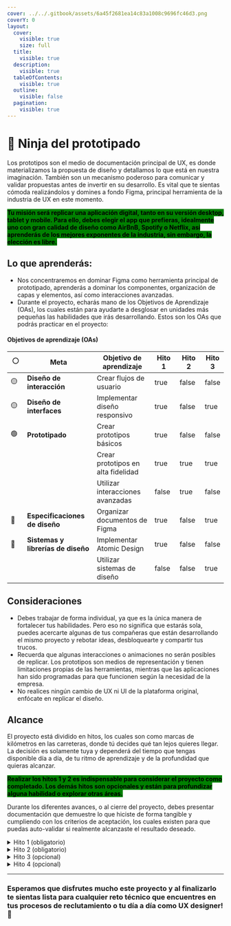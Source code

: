 ```yaml
---
cover: ../../.gitbook/assets/6a45f2681ea14c83a1008c9696fc46d3.png
coverY: 0
layout:
  cover:
    visible: true
    size: full
  title:
    visible: true
  description:
    visible: true
  tableOfContents:
    visible: true
  outline:
    visible: false
  pagination:
    visible: true
---
```


# 🥷 Ninja del prototipado

Los prototipos son el medio de documentación principal de UX, es donde materializamos la propuesta de diseño y detallamos lo que está en nuestra imaginación. También son un mecanismo poderoso para comunicar y validar propuestas antes de invertir en su desarrollo. Es vital que te sientas cómoda realizándolos y domines a fondo Figma, principal herramienta de la industria de UX en este momento.

<mark style="background-color:green;">**Tu misión será replicar una aplicación digital, tanto en su versión desktop, tablet y mobile. Para ello, debes elegir el app que prefieras, idealmente uno con gran calidad de diseño como AirBnB, Spotify o Netflix, así aprenderás de los mejores exponentes de la industria, sin embargo, la elección es libre.**</mark>



## Lo que aprenderás:

* Nos concentraremos en dominar Figma como herramienta principal de prototipado, aprenderás a dominar los componentes, organización de capas y elementos, así como interacciones avanzadas.
* Durante el proyecto, echarás mano de los Objetivos de Aprendizaje (OAs), los cuales están para ayudarte a desglosar en unidades más pequeñas las habilidades que irás desarrollando. Estos son los OAs que podrás practicar en el proyecto:

#### Objetivos de aprendizaje (OAs)

<table><thead><tr><th width="63">⚪️</th><th width="227">Meta</th><th width="226">Objetivo de aprendizaje</th><th width="81" data-type="checkbox">Hito 1</th><th width="81" data-type="checkbox">Hito 2</th><th data-type="checkbox">Hito 3</th></tr></thead><tbody><tr><td>🟡</td><td><strong>Diseño de interacción</strong></td><td>Crear flujos de usuario</td><td>true</td><td>false</td><td>false</td></tr><tr><td>🟡</td><td><strong>Diseño de interfaces</strong></td><td>Implementar diseño responsivo</td><td>true</td><td>false</td><td>true</td></tr><tr><td>🟢</td><td><strong>Prototipado</strong></td><td>Crear prototipos básicos</td><td>true</td><td>false</td><td>false</td></tr><tr><td></td><td></td><td>Crear prototipos en alta fidelidad</td><td>true</td><td>true</td><td>true</td></tr><tr><td></td><td></td><td>Utilizar interacciones avanzadas</td><td>false</td><td>true</td><td>false</td></tr><tr><td>🔵</td><td><strong>Especificaciones de diseño</strong></td><td>Organizar documentos de Figma</td><td>true</td><td>false</td><td>true</td></tr><tr><td>🔵</td><td><strong>Sistemas y librerías de diseño</strong></td><td>Implementar Atomic Design</td><td>true</td><td>false</td><td>false</td></tr><tr><td></td><td></td><td>Utilizar sistemas de diseño</td><td>false</td><td>false</td><td>true</td></tr></tbody></table>



## Consideraciones

* Debes trabajar de forma individual, ya que es la única manera de fortalecer tus habilidades. Pero eso no significa que estarás sola, puedes acercarte algunas de tus compañeras que están desarrollando el mismo proyecto y rebotar ideas, desbloquearte y compartir tus trucos.
* Recuerda que algunas interacciones o animaciones no serán posibles de replicar. Los prototipos son medios de representación y tienen limitaciones propias de las herramientas, mientras que las aplicaciones han sido programadas para que funcionen según la necesidad de la empresa.
* No realices ningún cambio de UX ni UI de la plataforma original, enfócate en replicar el diseño.



## Alcance

El proyecto está dividido en hitos, los cuales son como marcas de kilómetros en las carreteras, donde tú decides qué tan lejos quieres llegar. La decisión es solamente tuya y dependerá del tiempo que tengas disponible día a día, de tu ritmo de aprendizaje y de la profundidad que quieras alcanzar.

<mark style="background-color:green;">**Realizar los hitos 1 y 2 es indispensable para considerar el proyecto como completado. Los demás hitos son opcionales y están para profundizar alguna habilidad o explorar otras áreas.**</mark>

Durante los diferentes avances, o al cierre del proyecto, debes presentar documentación que demuestre lo que hiciste de forma tangible y cumpliendo con los criterios de aceptación, los cuales existen para que puedas auto-validar si realmente alcanzaste el resultado deseado.

<details>

<summary>Hito 1 (obligatorio)</summary>

Para alcanzar este primer hito tendrás que comprender los diferentes elementos y propiedades de Figma, así como crear flujos de usuario y un prototipo básico.

**Criterios de aceptación:**

1. Presentación explicando los diferentes elementos dentro de los paneles de Figma, así como las propiedades de cada uno.
2. Un diagrama de flujo de usuario completo (happy-path) del app de tu preferencia. Un flujo se considera completo cuando permite a la persona usuaria realizar una tarea de principio a fin. Por ejemplo: comprar un producto, crear una cuenta, seleccionar un ítem como favorito, etc.
3. Prototipo navegable en fidelidad media\* (texto falso, imágenes dummy, sin colores), en su versión desktop, tablet y mobile. La navegación del prototipo debe ser similar a la navegación del app seleccionado.

\*¿Por qué realizar un prototipo de fidelidad media? Los diferentes niveles de fidelidad nos permiten enfocar la atención en aspectos específicos del diseño. Un prototipo de fidelidad media sirve para entender la estructura del diseño (proporciones, espaciado, tipo de información, funciones y secuencia de acciones) sin distraernos con temas estéticos. Es especialmente relevante para entender la arquitectura de la información.

</details>

<details>

<summary>Hito 2 (obligatorio)</summary>

Ahora que comprendes la estructura del sitio o aplicación que estás replicando, es momento de enfocarnos en elementos estéticos, interactivos y de accesibilidad.&#x20;

**Criterios de aceptación:**

1. Prototipo navegable en alta fidelidad (texto real, imágenes, colores e íconos), incluyendo componentes reutilizables debidamente organizados en la librería. Te recomendamos utilizar los principios de Atomic Design para organizar la librería.
2. Documento de Figma con capas y elementos organizados, utilizando una nomenclatura estándar. Por ejemplo: botón principal, botón secundario, dropdown, etc.
3. Video que muestre el paso a paso del flujo que seleccionaste, utilizando el prototipo de alta fidelidad en los 3 formatos solicitados (desktop, tablet, mobile).&#x20;

Serás mucho más efectiva en tus tareas si organizaste el prototipo de mediana fidelidad en componentes, ya que en esta fase podrás reemplazarlos fácilmente 😉

</details>

<details>

<summary>Hito 3 (opcional)</summary>

Ahora que dominas los elementos básicos del prototipado, anímate a realizar interacciones más complejas como un carrusel de imágenes, menú colapsable, modales/pop-ups o carga dinámica de datos. Puedes utilizar algún plugin de Figma.

**Criterios de aceptación:**

1. Incluir al menos dos interacciones avanzadas dentro del prototipo de alta fidelidad. Deben funcionar sin errores y consistentemente.
2. Incluir una animación básica dentro del prototipo de alta fidelidad (transiciones, giros, fade-in, etc.)

</details>

<details>

<summary>Hito 4 (opcional)</summary>

Ya tienes los diseños en tres tipos de dispositivos (desktop, tablet, mobile), lo cual es suficiente para considerar tu propuesta como responsive design, pero ¿podemos llevarlo al siguiente nivel? ¡claro que sí! El reto consiste en utilizar los mismos componentes de Figma para los 3 dispositivos, sin que nada se quiebre. ¿Aceptas el reto?

**Criterios de aceptación:**

1. Especificaciones de los breakpoints más comunes para desktop, tablet y mobile, incluyendo el layout utilizado por el app en cada tamaño.
2. Componentes re-utilizables en todas las vistas. Nota: algunas veces no es posible utilizar el mismo componente, si no que se reemplaza por otro totalmente diferente y será necesario que identifiques estas variantes en tus especificaciones para seguir un enfoque adaptativo.

</details>

***

### **Esperamos que disfrutes mucho este proyecto y al finalizarlo te sientas lista para cualquier reto técnico que encuentres en tus procesos de reclutamiento o tu día a día como UX designer! 💪**

